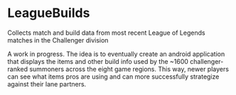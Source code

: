 # LeagueBuilds
Collects match and build data from most recent League of Legends matches in the Challenger division

A work in progress.  The idea is to eventually create an android application that displays the items and other build info
used by the ~1600 challenger-ranked summoners across the eight game regions.  This way, newer players can see what items pros are using 
and can more successfully strategize against their lane partners.
